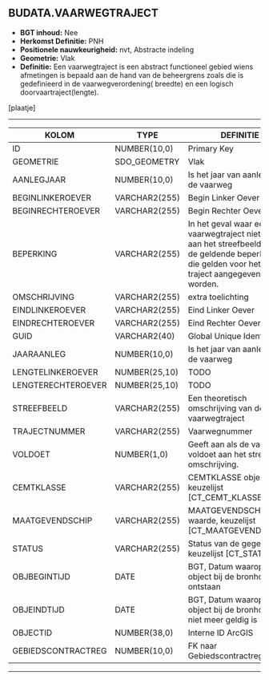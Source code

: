 ﻿## BUDATA.VAARWEGTRAJECT


* __BGT inhoud:__ Nee
* __Herkomst Definitie:__ PNH
* __Positionele nauwkeurigheid:__ nvt, Abstracte indeling
* __Geometrie:__ Vlak
* __Definitie:__
Een vaarwegtraject is een abstract functioneel gebied wiens
afmetingen is bepaald aan de hand van de beheergrens zoals
die is gedefinieerd in de vaarwegverordening( breedte) en een
logisch doorvaartraject(lengte).


[plaatje]

***

|KOLOM                           	|TYPE          	|DEFINITIE|
|------                          	|----          	|-----    |
|ID                              	|NUMBER(10,0)  	|Primary Key|
|GEOMETRIE                       	|SDO_GEOMETRY  	|Vlak|
|AANLEGJAAR                      	|NUMBER(10,0)  	|Is het jaar van aanleg van de vaarweg|
|BEGINLINKEROEVER                	|VARCHAR2(255) 	|Begin Linker Oever|
|BEGINRECHTEROEVER               	|VARCHAR2(255) 	|Begin Rechter Oever|
|BEPERKING                       	|VARCHAR2(255) 	|In het geval waar een vaarwegtraject niet voldoet aan het streefbeeld moet de geldende beperkingen die gelden voor het hele traject aangegeven worden.|
|OMSCHRIJVING                    	|VARCHAR2(255) 	|extra toelichting|
|EINDLINKEROEVER                 	|VARCHAR2(255) 	|Eind Linker Oever|
|EINDRECHTEROEVER                	|VARCHAR2(255) 	|Eind Rechter Oever|
|GUID                            	|VARCHAR2(40)  	|Global Unique Identifier|
|JAARAANLEG							|NUMBER(10,0)  	|Is het jaar van aanleg van de vaarweg|
|LENGTELINKEROEVER               	|NUMBER(25,10) 	|TODO|
|LENGTERECHTEROEVER              	|NUMBER(25,10) 	|TODO|
|STREEFBEELD                     	|VARCHAR2(255) 	|Een theoretisch omschrijving van de soort vaarwegtraject|
|TRAJECTNUMMER                   	|VARCHAR2(255) 	|Vaarwegnummer|
|VOLDOET                         	|NUMBER(1,0)   	|Geeft aan als de vaarweg voldoet aan het streefbeeld omschrijving.|
|CEMTKLASSE                      	|VARCHAR2(255) 	|CEMTKLASSE object, keuzelijst [CT_CEMT_KLASSE]|
|MAATGEVENDSCHIP                 	|VARCHAR2(255) 	|MAATGEVENDSCHIP waarde, keuzelijst [CT_MAATGEVEND_SCHIP]|
|STATUS                          	|VARCHAR2(255) 	|Status van de gegevens, keuzelijst [CT_STATUS]|
|OBJBEGINTIJD                    	|DATE          	|BGT, Datum waarop het object bij de bronhouder is ontstaan|
|OBJEINDTIJD                     	|DATE          	|BGT, Datum waarop het object bij de bronhouder niet meer geldig is|
|OBJECTID                        	|NUMBER(38,0)  	|Interne ID ArcGIS|
|GEBIEDSCONTRACTREG					|NUMBER(10,0)	|FK naar Gebiedscontractregio|

***

